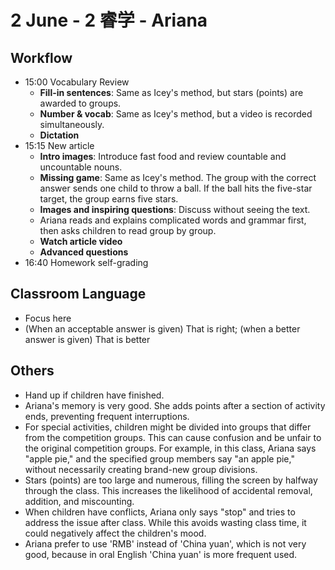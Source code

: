 # 2 June - 2 睿学 - Ariana

## Workflow
- <badge>15:00</badge> Vocabulary Review
  - **Fill-in sentences**: Same as Icey's method, but stars (points) are awarded to groups.
  - **Number & vocab**: Same as Icey's method, but a video is recorded simultaneously.
  - **Dictation**
- <badge>15:15</badge> New article
  - **Intro images**: Introduce fast food and review countable and uncountable nouns.
  - **Missing game**: Same as Icey's method. The group with the correct answer sends one child to throw a ball. If the ball hits the five-star target, the group earns five stars.
  - **Images and inspiring questions**: Discuss without seeing the text.
  - Ariana reads and explains complicated words and grammar first, then asks children to read group by group.
  - **Watch article video**
  - **Advanced questions**
- <badge>16:40</badge> Homework self-grading

## Classroom Language
- Focus here
- (When an acceptable answer is given) That is right; (when a better answer is given) That is better

## Others
- Hand up if children have finished.
- Ariana's memory is very good. She adds points after a section of activity ends, preventing frequent interruptions.
- For special activities, children might be divided into groups that differ from the competition groups. This can cause confusion and be unfair to the original competition groups. For example, in this class, Ariana says "apple pie," and the specified group members say "an apple pie," without necessarily creating brand-new group divisions.
- Stars (points) are too large and numerous, filling the screen by halfway through the class. This increases the likelihood of accidental removal, addition, and miscounting.
- When children have conflicts, Ariana only says "stop" and tries to address the issue after class. While this avoids wasting class time, it could negatively affect the children's mood.
- Ariana prefer to use 'RMB' instead of 'China yuan', which is not very good, because in oral English 'China yuan' is more frequent used.